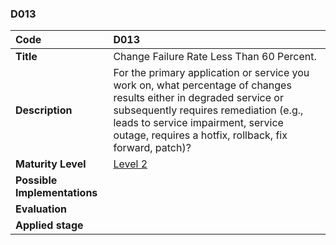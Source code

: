 ### D013

| **Code**           | **D013** |
| :--                | :--      |
| **Title**          | Change Failure Rate Less Than 60 Percent. |
| **Description**    | For the primary application or service you work on, what percentage of changes results either in degraded service or subsequently requires remediation (e.g., leads to service impairment, service outage, requires a hotfix, rollback, fix forward, patch)?  |
| **Maturity Level** | [Level 2](/levels#level-2) |
| **Possible Implementations** | |
| **Evaluation**     | |
| **Applied stage**  | |
